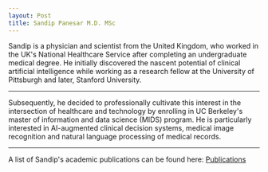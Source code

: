 ```yaml
---
layout: Post
title: Sandip Panesar M.D. MSc
---
```


Sandip is a physician and scientist from the United Kingdom, who worked in the UK's National Healthcare Service after completing an undergraduate medical degree. He initially discovered the nascent potential of clinical artificial intelligence while working as a research fellow at the University of Pittsburgh and later, Stanford University.  

-----
Subsequently, he decided to professionally cultivate this interest in the intersection of healthcare and technology by enrolling in UC Berkeley's master of information and data science (MIDS) program. He is particularly interested in AI-augmented clinical decision systems, medical image recognition and natural language processing of medical records.

-----
A list of Sandip's academic publications can be found here: <a href="https://scholar.google.com/citations?user=j1hYoM8AAAAJ&hl=en">Publications</a>
